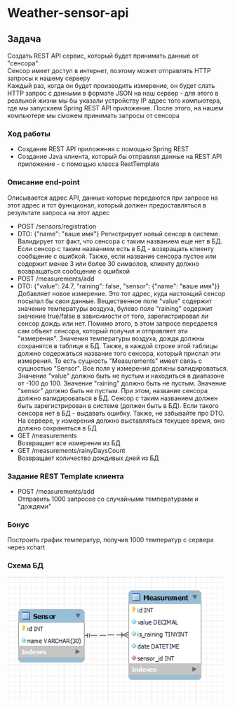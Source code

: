 # Weather-sensor-api  
## Задача  
Создать REST API сервис, который будет принимать данные от
"сенсора"  
Сенсор имеет доступ в интернет, поэтому может отправлять HTTP запросы к
нашему серверу  
Каждый раз, когда он будет производить измерение, он будет слать HTTP
запрос с данными в формате JSON на наш сервер - для этого в реальной жизни
мы бы указали устройству IP адрес того компьютера, где мы запускаем Spring
REST API приложение. После этого, на нашем компьютере мы сможем
принимать запросы от сенсора  

### Ход работы  
* Создание REST API приложения с помощью Spring REST  
* Создание Java клиента, который бы отправлял данные на
  REST API приложение - с помощью класса RestTemplate  

### Описание end-point  
Описывается адрес API, данные которые передаются при запросе на
этот адрес и тот функционал, который должен предоставляться в
результате запроса на этот адрес  
* POST /sensors/registration  
* DTO: {"name": "ваше имя"}
Регистрирует новый сенсор в системе.
Валидирует тот факт, что сенсора с таким названием еще нет в БД.
Если сенсор с таким названием есть в БД - возвращать
клиенту сообщение с ошибкой.
Также, если название сенсора пустое или содержит менее 3 или более 30 символов,
клиенту должно возвращаться сообщение с ошибкой  
* POST /measurements/add  
* DTO: {"value": 24.7, "raining": false, "sensor": {"name": "ваше имя"}}  
  Добавляет новое измерение. Это тот адрес, куда настоящий сенсор посылал бы свои данные.
  Вещественное поле "value" содержит значение температуры воздуха, булево поле "raining" содержит
  значение true/false в зависимости от того, зарегистрировал ли сенсор дождь или нет. Помимо этого, в
  этом запросе передается сам объект сенсора, который получил и отправляет эти "измерения".
  Значения температуры воздуха, дождя должны сохранятся в таблице в БД. Также, в каждой строке этой
  таблицы должно содержаться название того сенсора, который прислал эти измерения. То есть
  сущность "Measurements" имеет связь с сущностью "Sensor".
  Все поля у измерения должны валидироваться.
  Значение "value" должно быть не пустым и находиться в диапазоне от -100 до 100.
  Значение "raining" должно быть не пустым.
  Значение "sensor" должно быть не пустым. При этом, название сенсора должно валидироваться в БД.
  Сенсор с таким названием должен быть зарегистрирован в системе (должен быть в БД).
  Если такого сенсора нет в БД - выдавать ошибку. Также, не забывайте про DTO.
  На сервере, у измерения должно выставляться текущее время, оно должно сохраняться в БД  
* GET /measurements  
Возвращает все измерения из БД  
* GET /measurements/rainyDaysCount  
Возвращает количество дождивых дней из БД  


### Задание REST Template клиента
* POST /measurements/add  
Отправить 1000 запросов со случайными температурами и "дождями"  

### Бонус  
Построить график температур, получив 1000 температур с сервера через xchart  


### Схема БД  
![](src/main/resources/static/DB_scheme.png)  
